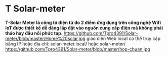 # T Solar-meter
**T-Solar Meter là công tơ điện tử đo 2 điểm ứng dụng trên công nghệ Wifi IoT được thiết kế dễ dàng lắp đặt vào nguồn cung cấp điện mà không phải tháo hay đấu nối phức tạp.**
https://github.com/Tpro4391/Solar-meter/blob/master/Home%20solar.jpg
giao diện Web local có thể truy cập bằng IP hoặc địa chỉ: solar-meter.local/ hoặc solar-meter/
https://github.com/Tpro4391/Solar-meter/blob/master/hop-chuan.jpg
